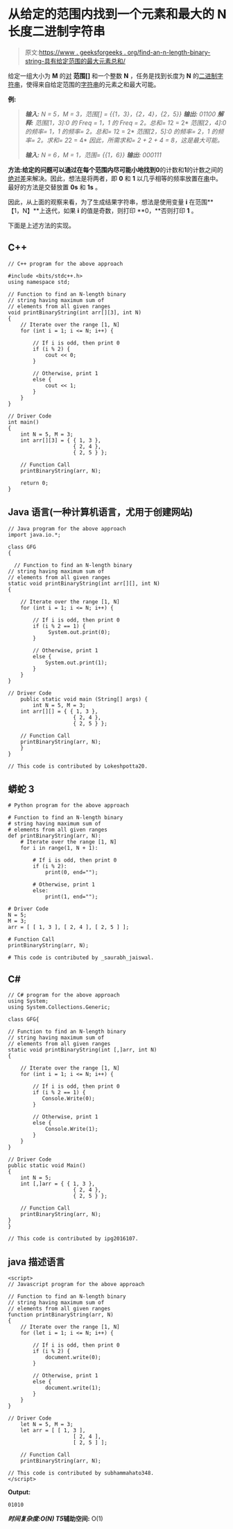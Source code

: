 # 从给定的范围内找到一个元素和最大的 N 长度二进制字符串

> 原文:[https://www . geeksforgeeks . org/find-an-n-length-binary-string-具有给定范围的最大元素总和/](https://www.geeksforgeeks.org/find-an-n-length-binary-string-having-maximum-sum-of-elements-from-given-ranges/)

给定一组大小为 **M** 的[对](https://www.geeksforgeeks.org/sorting-vector-of-pairs-in-c-set-1-sort-by-first-and-second/) **范围[]** 和一个整数 **N** ，任务是找到长度为 **N** 的[二进制字符串](https://www.geeksforgeeks.org/tag/binary-string/)，使得来自给定范围的[字符串](https://www.geeksforgeeks.org/category/data-structures/c-strings/)的元素之和最大可能。

**例:**

> ***输入:** N = 5，M = 3，范围[] = {{1，3}，{2，4}，{2，5}}*
> ***输出:** 01100*
> ***解释:***
> *范围[1，3]:0 的 Freq = 1，1 的 Freq = 2。总和= 1*2 = 2*
> *范围[2，4]:0 的频率= 1，1 的频率= 2。总和= 1*2 = 2*
> *范围[2，5]:0 的频率= 2，1 的频率= 2。求和= 2*2 = 4*
> *因此，所需求和= 2 + 2 + 4 = 8，这是最大可能。*
> 
> ***输入:** N = 6，M = 1，范围= {{1，6}}*
> ***输出:** 000111*

**方法:**给定的问题可以通过在每个范围内尽可能小地找到**0**的计数和**1**的计数之间的[绝对差](https://www.geeksforgeeks.org/absolute-difference-of-all-pairwise-consecutive-elements-in-an-array/)来解决。因此，想法是将两者，即 **0** 和 **1** 以几乎相等的频率放置在[串](https://www.geeksforgeeks.org/category/data-structures/c-strings/)中。最好的方法是交替放置 **0s** 和 **1s** 。

因此，从上面的观察来看，为了生成结果字符串，想法是使用变量 **i** 在范围**【1，N】**上迭代，如果 **i** 的值是奇数，则打印 **0，**否则打印 **1** 。

下面是上述方法的实现。

## C++

```
// C++ program for the above approach

#include <bits/stdc++.h>
using namespace std;

// Function to find an N-length binary
// string having maximum sum of
// elements from all given ranges
void printBinaryString(int arr[][3], int N)
{
    // Iterate over the range [1, N]
    for (int i = 1; i <= N; i++) {

        // If i is odd, then print 0
        if (i % 2) {
            cout << 0;
        }

        // Otherwise, print 1
        else {
            cout << 1;
        }
    }
}

// Driver Code
int main()
{
    int N = 5, M = 3;
    int arr[][3] = { { 1, 3 },
                     { 2, 4 },
                     { 2, 5 } };

    // Function Call
    printBinaryString(arr, N);

    return 0;
}
```

## Java 语言(一种计算机语言，尤用于创建网站)

```
// Java program for the above approach
import java.io.*;

class GFG
{

  // Function to find an N-length binary
// string having maximum sum of
// elements from all given ranges
static void printBinaryString(int arr[][], int N)
{

    // Iterate over the range [1, N]
    for (int i = 1; i <= N; i++) {

        // If i is odd, then print 0
        if (i % 2 == 1) {
             System.out.print(0);
        }

        // Otherwise, print 1
        else {
            System.out.print(1);
        }
    }
}

// Driver Code
    public static void main (String[] args) {
        int N = 5, M = 3;
    int arr[][] = { { 1, 3 },
                     { 2, 4 },
                     { 2, 5 } };

    // Function Call
    printBinaryString(arr, N);
    }
}

// This code is contributed by Lokeshpotta20.
```

## 蟒蛇 3

```
# Python program for the above approach

# Function to find an N-length binary
# string having maximum sum of
# elements from all given ranges
def printBinaryString(arr, N):
    # Iterate over the range [1, N]
    for i in range(1, N + 1):

        # If i is odd, then print 0
        if (i % 2):
            print(0, end="");

        # Otherwise, print 1
        else:
            print(1, end="");

# Driver Code
N = 5;
M = 3;
arr = [ [ 1, 3 ], [ 2, 4 ], [ 2, 5 ] ];

# Function Call
printBinaryString(arr, N);

# This code is contributed by _saurabh_jaiswal.
```

## C#

```
// C# program for the above approach
using System;
using System.Collections.Generic;

class GFG{

// Function to find an N-length binary
// string having maximum sum of
// elements from all given ranges
static void printBinaryString(int [,]arr, int N)
{

    // Iterate over the range [1, N]
    for (int i = 1; i <= N; i++) {

        // If i is odd, then print 0
        if (i % 2 == 1) {
           Console.Write(0);
        }

        // Otherwise, print 1
        else {
            Console.Write(1);
        }
    }
}

// Driver Code
public static void Main()
{
    int N = 5;
    int [,]arr = { { 1, 3 },
                     { 2, 4 },
                     { 2, 5 } };

    // Function Call
    printBinaryString(arr, N);
}
}

// This code is contributed by ipg2016107.
```

## java 描述语言

```
<script>
// Javascript program for the above approach

// Function to find an N-length binary
// string having maximum sum of
// elements from all given ranges
function printBinaryString(arr, N)
{
    // Iterate over the range [1, N]
    for (let i = 1; i <= N; i++) {

        // If i is odd, then print 0
        if (i % 2) {
            document.write(0);
        }

        // Otherwise, print 1
        else {
            document.write(1);
        }
    }
}

// Driver Code
    let N = 5, M = 3;
    let arr = [ [ 1, 3 ],
                     [ 2, 4 ],
                     [ 2, 5 ] ];

    // Function Call
    printBinaryString(arr, N);

// This code is contributed by subhammahato348.
</script>
```

**Output:** 

```
01010
```

***时间复杂度:**O(N)*
T5**辅助空间:** O(1)